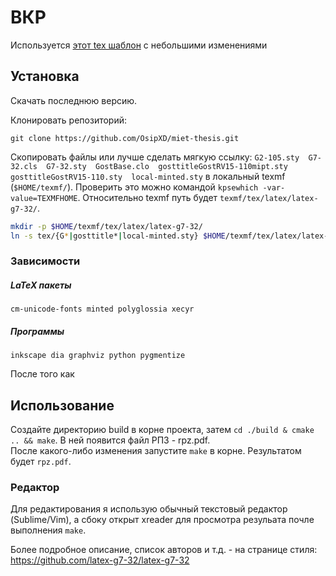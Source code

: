 # ВКР
Используется [этот tex шаблон](https://github.com/latex-g7-32/latex-g7-32) с небольшими изменениями

## Установка

Скачать последнюю версию.

Клонировать репозиторий:
```
git clone https://github.com/OsipXD/miet-thesis.git
```

Скопировать файлы или лучше сделать мягкую ссылку:
`G2-105.sty  G7-32.cls  G7-32.sty  GostBase.clo  gosttitleGostRV15-110mipt.sty  gosttitleGostRV15-110.sty  local-minted.sty` в локальный texmf (`$HOME/texmf/`).
Проверить это можно командой `kpsewhich -var-value=TEXMFHOME`.
Относительно texmf путь будет `texmf/tex/latex/latex-g7-32/`.
```sh
mkdir -p $HOME/texmf/tex/latex/latex-g7-32/
ln -s tex/{G*|gosttitle*|local-minted.sty} $HOME/texmf/tex/latex/latex-g7-32/
```

### Зависимости
##### LaTeX пакеты
```
cm-unicode-fonts minted polyglossia xecyr
```

##### Программы
```
inkscape dia graphviz python pygmentize
```

После того как 

## Использование
Cоздайте директорию build в корне проекта, затем `cd ./build & cmake .. && make`. В ней появится файл РПЗ - rpz.pdf.\
После какого-либо изменения запустите `make` в корне. Результатом будет `rpz.pdf`.

### Редактор
Для редактирования я использую обычный текстовый редактор (Sublime/Vim), а сбоку открыт xreader для просмотра резульата почле выполнения `make`.

Более подробное описание, список авторов и т.д. - на странице стиля: https://github.com/latex-g7-32/latex-g7-32 
